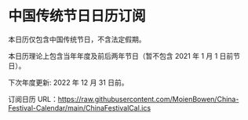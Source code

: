 # 中国传统节日日历订阅

本日历仅包含中国传统节日，不含法定假期。

本日历理论上包含当年年度及前后两年节日（暂不包含 2021 年 1 月 1 日前节日）。

下次年度更新: 2022 年 12 月 31 日前。

订阅日历 URL：https://raw.githubusercontent.com/MoienBowen/China-Festival-Calendar/main/ChinaFestivalCal.ics
